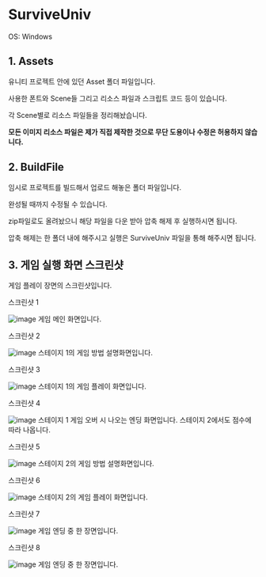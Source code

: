 # SurviveUniv

OS: Windows

## 1. Assets
   
   유니티 프로젝트 안에 있던 Asset 폴더 파일입니다.
   
   사용한 폰트와 Scene들 그리고 리소스 파일과 스크립트 코드 등이 있습니다.
   
   각 Scene별로 리소스 파일들을 정리해놨습니다.
   
   **모든 이미지 리소스 파일은 제가 직접 제작한 것으로 무단 도용이나 수정은 허용하지 않습니다.**


## 2. BuildFile
   
   임시로 프로젝트를 빌드해서 업로드 해놓은 폴더 파일입니다.
   
   완성될 때까지 수정될 수 있습니다.
   
   zip파일로도 올려놨으니 해당 파일을 다운 받아 압축 해제 후 실행하시면 됩니다.
   
   압축 해제는 한 폴더 내에 해주시고 실행은 SurviveUniv 파일을 통해 해주시면 됩니다.


## 3. 게임 실행 화면 스크린샷
   
   게임 플레이 장면의 스크린샷입니다.
   
   스크린샷 1
   
   ![image](https://github.com/ksk0823/SurviveUniv/assets/91865751/f38ed778-6308-4e9e-bee7-e5abdb78fdb9)
   게임 메인 화면입니다.

   스크린샷 2
   
   ![image](https://github.com/ksk0823/SurviveUniv/assets/91865751/4479b9c4-8cbd-46b6-af2c-76d7e232e2f1)
   스테이지 1의 게임 방법 설명화면입니다.

   스크린샷 3

   ![image](https://github.com/ksk0823/SurviveUniv/assets/91865751/4f98f6c4-549f-4f3f-8497-6ca41a95098f)
   스테이지 1의 게임 플레이 화면입니다.

   스크린샷 4

   ![image](https://github.com/ksk0823/SurviveUniv/assets/91865751/0efdb532-7306-467c-b86c-77966f68188c)
   스테이지 1 게임 오버 시 나오는 엔딩 화면입니다. 스테이지 2에서도 점수에 따라 나옵니다.

   스크린샷 5

   ![image](https://github.com/ksk0823/SurviveUniv/assets/91865751/d42e0423-a556-4228-90d0-a146a6af9d7f)
   스테이지 2의 게임 방법 설명화면입니다.

   스크린샷 6

   ![image](https://github.com/ksk0823/SurviveUniv/assets/91865751/3dc95a9f-3834-450e-a02b-0b1652fabf9c)
   스테이지 2의 게임 플레이 화면입니다.

   스크린샷 7

   ![image](https://github.com/ksk0823/SurviveUniv/assets/91865751/700168d6-e3bc-4399-839b-0a6a24470269)
   게임 엔딩 중 한 장면입니다.

   스크린샷 8

   ![image](https://github.com/ksk0823/SurviveUniv/assets/91865751/c0999adf-8ac5-44f3-bc4b-dfd39860a2c0)
   게임 엔딩 중 한 장면입니다.
   

   
